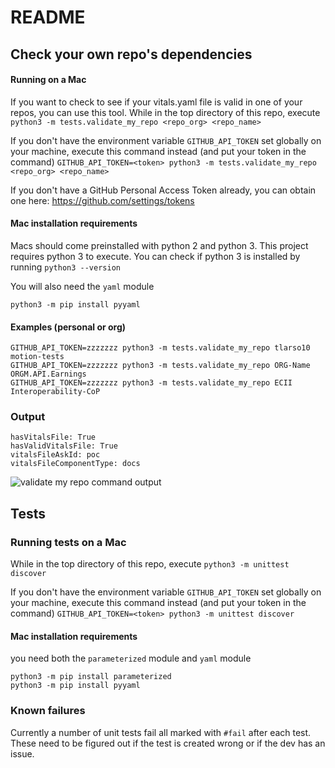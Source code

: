 # README

## Check your own repo's dependencies

####  Running on a Mac

If you want to check to see if your vitals.yaml file is valid in one of your repos, you can use this tool.  While in the top directory of this repo, execute `python3 -m tests.validate_my_repo <repo_org> <repo_name>`

If you don't have the environment variable `GITHUB_API_TOKEN` set globally on your machine, execute this command instead (and put your token in the command) `GITHUB_API_TOKEN=<token> python3 -m tests.validate_my_repo <repo_org> <repo_name>`

If you don't have a GitHub Personal Access Token already, you can obtain one here: <https://github.com/settings/tokens>

#### Mac installation requirements

Macs should come preinstalled with python 2 and python 3.  This project requires python 3 to execute. You can check if python 3 is installed by running `python3 --version`

You will also need the `yaml` module

    python3 -m pip install pyyaml

#### Examples (personal or org)

    GITHUB_API_TOKEN=zzzzzzz python3 -m tests.validate_my_repo tlarso10 motion-tests
    GITHUB_API_TOKEN=zzzzzzz python3 -m tests.validate_my_repo ORG-Name ORGM.API.Earnings
    GITHUB_API_TOKEN=zzzzzzz python3 -m tests.validate_my_repo ECII Interoperability-CoP

### Output

    hasVitalsFile: True
    hasValidVitalsFile: True
    vitalsFileAskId: poc
    vitalsFileComponentType: docs

![validate my repo command output](validateMyRepoExample.png)

## Tests

### Running tests on a Mac

While in the top directory of this repo, execute `python3 -m unittest discover`

If you don't have the environment variable `GITHUB_API_TOKEN` set globally on your machine, execute this command instead (and put your token in the command) `GITHUB_API_TOKEN=<token> python3 -m unittest discover`

#### Mac installation requirements

you need both the `parameterized` module and `yaml` module

    python3 -m pip install parameterized
    python3 -m pip install pyyaml

### Known failures

Currently a number of unit tests fail all marked with `#fail` after each test.  These need to be figured out if the test is created wrong or if the dev has an issue.
